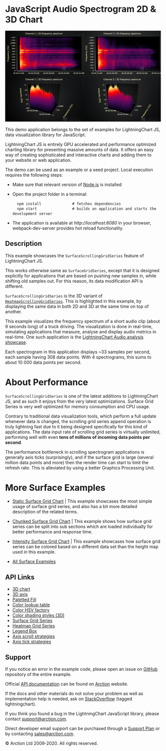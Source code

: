 # JavaScript Audio Spectrogram 2D & 3D Chart

![JavaScript Audio Spectrogram 2D & 3D Chart](surfaceScrollingGrid.png)

This demo application belongs to the set of examples for LightningChart JS, data visualization library for JavaScript.

LightningChart JS is entirely GPU accelerated and performance optimized charting library for presenting massive amounts of data. It offers an easy way of creating sophisticated and interactive charts and adding them to your website or web application.

The demo can be used as an example or a seed project. Local execution requires the following steps:

- Make sure that relevant version of [Node.js](https://nodejs.org/en/download/) is installed
- Open the project folder in a terminal:

        npm install              # fetches dependencies
        npm start                # builds an application and starts the development server

- The application is available at *http://localhost:8080* in your browser, webpack-dev-server provides hot reload functionality.


## Description

This example showcases the `SurfaceScrollingGridSeries` feature of LightningChart JS.

This works otherwise same as `SurfaceGridSeries`, except that it is designed explicitly for applications that are based on pushing new samples in, while shifting old samples out. For this reason, its data modification API is different.

`SurfaceScrollingGridSeries` is the 3D variant of [`HeatmapScrollingGridSeries`](https://www.arction.com/lightningchart-js-api-documentation/v3.2.0/classes/heatmapscrollinggridseries.html). This is highlighted in this example, by displaying the same data in both 2D and 3D at the same time on top of another.

This example visualizes the frequency spectrum of a short audio clip (about 9 seconds long) of a truck driving. The visualization is done in real-time, simulating applications that measure, analyse and display audio metrics in real-time. One such application is the [LightningChart Audio analysis showcase](https://arction.github.io/lcjs-showcase-audio/).

Each spectrogram in this application displays ~33 samples per second, each sample having 308 data points. With 4 spectrograms, this sums to about 10 000 data points per second.

# About Performance

`SurfaceScrollingGridSeries` is one of the latest additions to LightningChart JS, and as such it enjoys from the very latest optimizations. Surface Grid Series is very well optimized for memory consumption and CPU usage.

Contrary to traditional data visualization tools, which perform a full update whenever data is changed, the scrolling grid series append operation is truly lightning fast due to it being designed specifically for this kind of applications. The data input rate of scrolling grid series is virtually unlimited, performing well with even **tens of millions of incoming data points per second**.

The performance bottleneck in scrolling spectrogram applications is generally axis ticks (surprisingly), and if the surface grid is large (several million data points and more) then the render time can start to limit the refresh rate. This is alleviated by using a better Graphics Processing Unit.

# More Surface Examples

- [Static Surface Grid Chart](https://www.arction.com/lightningchart-js-interactive-examples/examples/lcjs-example-0912-surfaceGrid.html) | This example showcases the most simple usage of surface grid series, and also has a bit more detailed description of the related terms.

- [Chunked Surface Grid Chart](https://www.arction.com/lightningchart-js-interactive-examples/examples/lcjs-example-0916-surfaceChunkLoad.html) | This example shows how surface grid series can be split into sub sections which are loaded individually for better performance and response time.

- [Intensity Surface Grid Chart](https://www.arction.com/lightningchart-js-interactive-examples/examples/lcjs-example-0914-surfaceIntensityGrid.html) | This example showcases how surface grid series can be colored based on a different data set than the height map used in this example.

- [All Surface Examples](https://www.arction.com/lightningchart-js-interactive-examples/search.html?t=surface)


## API Links

* [3D chart]
* [3D axis]
* [Paletted Fill]
* [Color lookup table]
* [Color HSV factory]
* [Color shading styles (3D)]
* [Surface Grid Series]
* [Heatmap Grid Series]
* [Legend Box]
* [Axis scroll strategies]
* [Axis tick strategies]


## Support

If you notice an error in the example code, please open an issue on [GitHub][0] repository of the entire example.

Official [API documentation][1] can be found on [Arction][2] website.

If the docs and other materials do not solve your problem as well as implementation help is needed, ask on [StackOverflow][3] (tagged lightningchart).

If you think you found a bug in the LightningChart JavaScript library, please contact support@arction.com.

Direct developer email support can be purchased through a [Support Plan][4] or by contacting sales@arction.com.

[0]: https://github.com/Arction/
[1]: https://www.arction.com/lightningchart-js-api-documentation/
[2]: https://www.arction.com
[3]: https://stackoverflow.com/questions/tagged/lightningchart
[4]: https://www.arction.com/support-services/

© Arction Ltd 2009-2020. All rights reserved.


[3D chart]: https://www.arction.com/lightningchart-js-api-documentation/v3.4.0/classes/chart3d.html
[3D axis]: https://www.arction.com/lightningchart-js-api-documentation/v3.4.0/classes/axis3d.html
[Paletted Fill]: https://www.arction.com/lightningchart-js-api-documentation/v3.4.0/classes/palettedfill.html
[Color lookup table]: https://www.arction.com/lightningchart-js-api-documentation/v3.4.0/classes/lut.html
[Color HSV factory]: https://www.arction.com/lightningchart-js-api-documentation/v3.4.0/globals.html#colorhsv
[Color shading styles (3D)]: https://www.arction.com/lightningchart-js-api-documentation/v3.4.0/globals.html#colorshadingstyles
[Surface Grid Series]: https://www.arction.com/lightningchart-js-api-documentation/v3.4.0/classes/newsurfacegridseries3d.html
[Heatmap Grid Series]: https://www.arction.com/lightningchart-js-api-documentation/v3.4.0/classes/heatmapgridseriesintensityvalues.html
[Legend Box]: https://www.arction.com/lightningchart-js-api-documentation/v3.4.0/classes/chartxy.html#addlegendbox
[Axis scroll strategies]: https://www.arction.com/lightningchart-js-api-documentation/v3.4.0/globals.html#axisscrollstrategies
[Axis tick strategies]: https://www.arction.com/lightningchart-js-api-documentation/v3.4.0/globals.html#axistickstrategies

